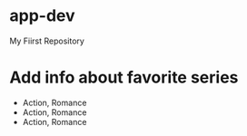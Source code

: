 # app-dev
My Fiirst Repository
# Add info about favorite series
- Action, Romance
- Action, Romance
- Action, Romance
